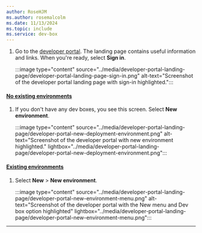 ```yaml
---
author: RoseHJM
ms.author: rosemalcolm
ms.date: 11/13/2024
ms.topic: include
ms.service: dev-box
---
```


1. Go to the [developer portal](https://aka.ms/devbox-portal). The landing page contains useful information and links. When you're ready, select **Sign in**. 

   :::image type="content" source="../media/developer-portal-landing-page/developer-portal-landing-page-sign-in.png" alt-text="Screenshot of the developer portal landing page with sign-in highlighted.":::

#### [No existing environments](#tab/no-existing-environments)

1. If you don't have any dev boxes, you see this screen. Select **New environment**.

   :::image type="content" source="../media/developer-portal-landing-page/developer-portal-new-deployment-environment.png" alt-text="Screenshot of the developer portal with new environment highlighted." lightbox="../media/developer-portal-landing-page/developer-portal-new-deployment-environment.png":::

#### [Existing environments](#tab/existing-environments)

1. Select **New** > **New environment**.
 
   :::image type="content" source="../media/developer-portal-landing-page/developer-portal-new-environment-menu.png" alt-text="Screenshot of the developer portal with the New menu and Dev box option highlighted" lightbox="../media/developer-portal-landing-page/developer-portal-new-environment-menu.png":::
 
---